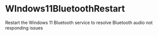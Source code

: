 # WIndows11BluetoothRestart
Restart the Windows 11 Bluetooth service to resolve Bluetooth audio not responding issues
